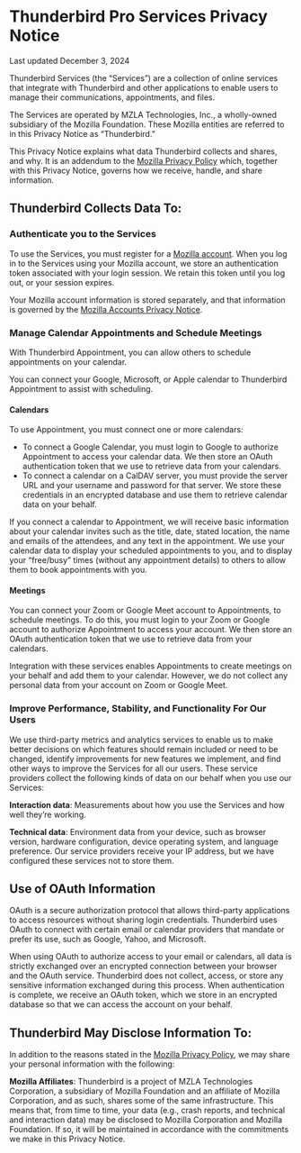 # **Thunderbird Pro Services Privacy Notice**

Last updated December 3, 2024

Thunderbird Services (the “Services”) are a collection of online services that integrate with Thunderbird and other applications to enable users to manage their communications, appointments, and files.

The Services are operated by MZLA Technologies, Inc., a wholly-owned subsidiary of the Mozilla Foundation. These Mozilla entities are referred to in this Privacy Notice as “Thunderbird.”

This Privacy Notice explains what data Thunderbird collects and shares, and why. It is an addendum to the [Mozilla Privacy Policy](https://www.mozilla.org/privacy/) which, together with this Privacy Notice, governs how we receive, handle, and share information.

## **Thunderbird Collects Data To:**

### **Authenticate you to the Services**

To use the Services, you must register for a [Mozilla account](https://www.mozilla.org/en-US/account/). When you log in to the Services using your Mozilla account, we store an authentication token associated with your login session. We retain this token until you log out, or your session expires.

Your Mozilla account information is stored separately, and that information is governed by the [Mozilla Accounts Privacy Notice](https://accounts.firefox.com/legal/privacy).

### **Manage Calendar Appointments and Schedule Meetings**

With Thunderbird Appointment, you can allow others to schedule appointments on your calendar.

You can connect your Google, Microsoft, or Apple calendar to Thunderbird Appointment to assist with scheduling.

#### Calendars

To use Appointment, you must connect one or more calendars:

* To connect a Google Calendar, you must login to Google to authorize Appointment to access your calendar data. We then store an OAuth authentication token that we use to retrieve data from your calendars.  
* To connect a calendar on a CalDAV server, you must provide the server URL and your username and password for that server. We store these credentials in an encrypted database and use them to retrieve calendar data on your behalf.

If you connect a calendar to Appointment, we will receive basic information about your calendar invites such as the title, date, stated location, the name and emails of the attendees, and any text in the appointment. We use your calendar data to display your scheduled appointments to you, and to display your “free/busy” times (without any appointment details) to others to allow them to book appointments with you.

#### Meetings

You can connect your Zoom or Google Meet account to Appointments, to schedule meetings. To do this, you must login to your Zoom or Google account to authorize Appointment to access your account. We then store an OAuth authentication token that we use to retrieve data from your calendars.

Integration with these services enables Appointments to create meetings on your behalf and add them to your calendar. However, we do not collect any personal data from your account on Zoom or Google Meet.

### **Improve Performance, Stability, and Functionality For Our Users**

We use third-party metrics and analytics services to enable us to make better decisions on which features should remain included or need to be changed, identify improvements for new features we implement, and find other ways to improve the Services for all our users. These service providers collect the following kinds of data on our behalf when you use our Services:

**Interaction data**: Measurements about how you use the Services and how well they’re working.

**Technical data**: Environment data from your device, such as browser version, hardware configuration, device operating system, and language preference. Our service providers receive your IP address, but we have configured these services not to store them.

## **Use of OAuth Information**

OAuth is a secure authorization protocol that allows third-party applications to access resources without sharing login credentials. Thunderbird uses OAuth to connect with certain email or calendar providers that mandate or prefer its use, such as Google, Yahoo, and Microsoft. 

When using OAuth to authorize access to your email or calendars, all data is strictly exchanged over an encrypted connection between your browser and the OAuth service. Thunderbird does not collect, access, or store any sensitive information exchanged during this process. When authentication is complete, we receive an OAuth token, which we store in an encrypted database so that we can access the account on your behalf. 

## **Thunderbird May Disclose Information To:**

In addition to the reasons stated in the [Mozilla Privacy Policy](https://www.mozilla.org/privacy/), we may share your personal information with the following:

**Mozilla Affiliates**: Thunderbird is a project of MZLA Technologies Corporation, a subsidiary of Mozilla Foundation and an affiliate of Mozilla Corporation, and as such, shares some of the same infrastructure. This means that, from time to time, your data (e.g., crash reports, and technical and interaction data) may be disclosed to Mozilla Corporation and Mozilla Foundation. If so, it will be maintained in accordance with the commitments we make in this Privacy Notice.

